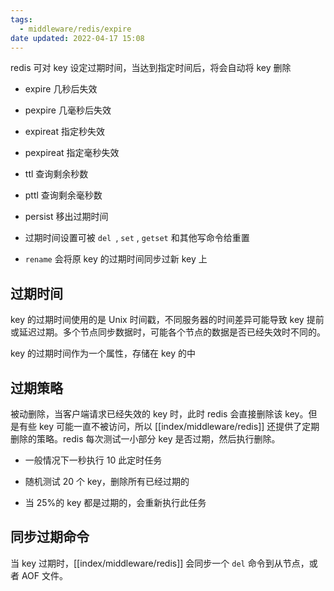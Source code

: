 ```yaml
---
tags:
  - middleware/redis/expire
date updated: 2022-04-17 15:08
---
```


redis 可对 key 设定过期时间，当达到指定时间后，将会自动将 key 删除

- expire 几秒后失效

- pexpire 几毫秒后失效

- expireat 指定秒失效

- pexpireat 指定毫秒失效

- ttl 查询剩余秒数

- pttl 查询剩余毫秒数

- persist 移出过期时间

- 过期时间设置可被 ` del  `, `set` , `getset` 和其他写命令给重置

- `rename` 会将原 key 的过期时间同步过新 key 上

## 过期时间

key 的过期时间使用的是 Unix 时间戳，不同服务器的时间差异可能导致 key 提前或延迟过期。多个节点同步数据时，可能各个节点的数据是否已经失效时不同的。

key 的过期时间作为一个属性，存储在 key 的中

## 过期策略

被动删除，当客户端请求已经失效的 key 时，此时 redis 会直接删除该 key。但是有些 key 可能一直不被访问，所以 [[index/middleware/redis]] 还提供了定期删除的策略。redis 每次测试一小部分 key 是否过期，然后执行删除。

- 一般情况下一秒执行 10 此定时任务

- 随机测试 20 个 key，删除所有已经过期的

- 当 25%的 key 都是过期的，会重新执行此任务

## 同步过期命令

当 key 过期时，[[index/middleware/redis]] 会同步一个 `del` 命令到从节点，或者 AOF 文件。
